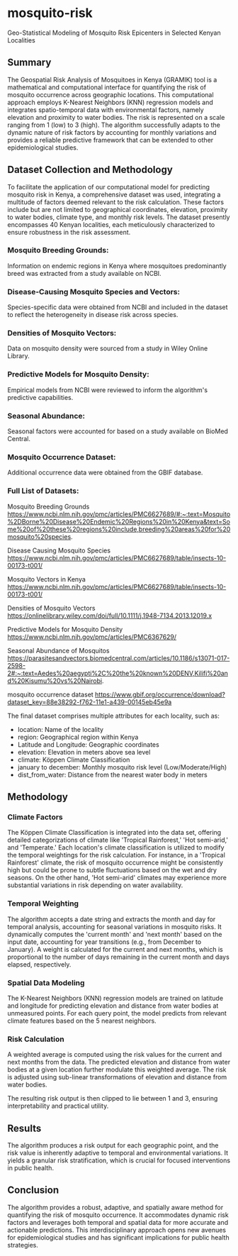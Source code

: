 # mosquito-risk
Geo-Statistical Modeling of Mosquito Risk Epicenters in Selected Kenyan Localities

## Summary

The Geospatial Risk Analysis of Mosquitoes in Kenya (GRAMIK) tool is a mathematical and computational interface for quantifying the risk of mosquito occurrence across geographic locations. This computational approach employs K-Nearest Neighbors (KNN) regression models and integrates spatio-temporal data with environmental factors, namely elevation and proximity to water bodies. The risk is represented on a scale ranging from 1 (low) to 3 (high). The algorithm successfully adapts to the dynamic nature of risk factors by accounting for monthly variations and provides a reliable predictive framework that can be extended to other epidemiological studies.

## Dataset Collection and Methodology

To facilitate the application of our computational model for predicting mosquito risk in Kenya, a comprehensive dataset was used, integrating a multitude of factors deemed relevant to the risk calculation. These factors include but are not limited to geographical coordinates, elevation, proximity to water bodies, climate type, and monthly risk levels. The dataset presently encompasses 40 Kenyan localities, each meticulously characterized to ensure robustness in the risk assessment.

### Mosquito Breeding Grounds: 

Information on endemic regions in Kenya where mosquitoes predominantly breed was extracted from a study available on NCBI.

### Disease-Causing Mosquito Species and Vectors: 

Species-specific data were obtained from NCBI and included in the dataset to reflect the heterogeneity in disease risk across species.

### Densities of Mosquito Vectors: 

Data on mosquito density were sourced from a study in Wiley Online Library.

### Predictive Models for Mosquito Density: 

Empirical models from NCBI were reviewed to inform the algorithm's predictive capabilities.

### Seasonal Abundance: 

Seasonal factors were accounted for based on a study available on BioMed Central.

### Mosquito Occurrence Dataset: 

Additional occurrence data were obtained from the GBIF database.

### Full List of Datasets: 

Mosquito Breeding Grounds
https://www.ncbi.nlm.nih.gov/pmc/articles/PMC6627689/#:~:text=Mosquito%2DBorne%20Disease%20Endemic%20Regions%20in%20Kenya&text=Some%20of%20these%20regions%20include,breeding%20areas%20for%20mosquito%20species. 

Disease Causing Mosquito Species 
https://www.ncbi.nlm.nih.gov/pmc/articles/PMC6627689/table/insects-10-00173-t001/ 

Mosquito Vectors in Kenya
https://www.ncbi.nlm.nih.gov/pmc/articles/PMC6627689/table/insects-10-00173-t001/  

Densities of Mosquito Vectors
https://onlinelibrary.wiley.com/doi/full/10.1111/j.1948-7134.2013.12019.x 

Predictive Models for Mosquito Density
https://www.ncbi.nlm.nih.gov/pmc/articles/PMC6367629/ 

Seasonal Abundance of Mosquitos
https://parasitesandvectors.biomedcentral.com/articles/10.1186/s13071-017-2598-2#:~:text=Aedes%20aegypti%2C%20the%20known%20DENV,Kilifi%20and%20Kisumu%20vs%20Nairobi. 

mosquito occurrence dataset
​​https://www.gbif.org/occurrence/download?dataset_key=88e38292-f762-11e1-a439-00145eb45e9a 


The final dataset comprises multiple attributes for each locality, such as:

- location: Name of the locality
- region: Geographical region within Kenya
- Latitude and Longitude: Geographic coordinates
- elevation: Elevation in meters above sea level
- climate: Köppen Climate Classification
- january to december: Monthly mosquito risk level (Low/Moderate/High)
- dist_from_water: Distance from the nearest water body in meters

## Methodology

### Climate Factors 
The Köppen Climate Classification is integrated into the data set, offering detailed categorizations of climate like 'Tropical Rainforest,' 'Hot semi-arid,' and 'Temperate.' Each location's climate classification is utilized to modify the temporal weightings for the risk calculation. For instance, in a 'Tropical Rainforest' climate, the risk of mosquito occurrence might be consistently high but could be prone to subtle fluctuations based on the wet and dry seasons. On the other hand, 'Hot semi-arid' climates may experience more substantial variations in risk depending on water availability.

### Temporal Weighting
The algorithm accepts a date string and extracts the month and day for temporal analysis, accounting for seasonal variations in mosquito risks. It dynamically computes the 'current month' and 'next month' based on the input date, accounting for year transitions (e.g., from December to January). A weight is calculated for the current and next months, which is proportional to the number of days remaining in the current month and days elapsed, respectively.​
 
### Spatial Data Modeling
The K-Nearest Neighbors (KNN) regression models are trained on latitude and longitude for predicting elevation and distance from water bodies at unmeasured points. For each query point, the model predicts from relevant climate features based on the 5 nearest neighbors.

### Risk Calculation
A weighted average is computed using the risk values for the current and next months from the data. The predicted elevation and distance from water bodies at a given location further modulate this weighted average. The risk is adjusted using sub-linear transformations of elevation and distance from water bodies.

The resulting risk output is then clipped to lie between 1 and 3, ensuring interpretability and practical utility.

## Results
The algorithm produces a risk output for each geographic point, and the risk value is inherently adaptive to temporal and environmental variations. It yields a granular risk stratification, which is crucial for focused interventions in public health.

## Conclusion
The algorithm provides a robust, adaptive, and spatially aware method for quantifying the risk of mosquito occurrence. It accommodates dynamic risk factors and leverages both temporal and spatial data for more accurate and actionable predictions. This interdisciplinary approach opens new avenues for epidemiological studies and has significant implications for public health strategies.
